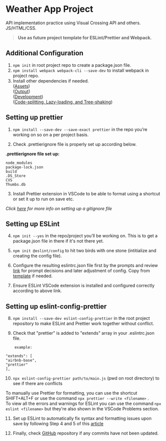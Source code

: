 # Weather App Project

API implementation practice using Visual Crossing API and others. JS/HTML/CSS.

> **Use as future project template for ESLint/Prettier and Webpack.**

## Additional Configuration

1. `npm init` in root project repo to create a package.json file.
2. `npm install webpack webpack-cli --save-dev` to install webpack in project repo.
3. Install other dependencies if needed.  
   ([Assets](https://webpack.js.org/guides/asset-management/))  
   ([Output](https://webpack.js.org/guides/output-management/))  
   ([Development](https://webpack.js.org/guides/development/))  
   ([Code-splitting, Lazy-loading, and Tree-shaking](https://webpack.js.org/guides//))

## Setting up prettier

1. `npm install --save-dev --save-exact prettier` in the repo you’re working on so on a per project basis.

2. Check .prettierignore file is properly set up according below.

**.prettierignore file set up:**

```
node_modules
package-lock.json
build
.DS_Store
CVS
Thumbs.db
```

3. Install Prettier extension in VSCode to be able to format using a shortcut or set it up to run on save etc.

_Click [here](https://www.freecodecamp.org/news/gitignore-file-how-to-ignore-files-and-folders-in-git/) for more info on setting up a gitignore file_

## Setting up ESLint

4. `npm init --yes` in the repo/project you’ll be working on. This is to get a package.json file in there if it's not there yet.

5. `npm init @eslint/config` to hit two birds with one stone (intitialize and creating the config file).

6. Configure the resulting eslintrc.json file first by the prompts and review [link](https://www.digitalocean.com/community/tutorials/linting-and-formatting-with-eslint-in-vs-code) for prompt decisions and later adjustment of config. Copy from [template](https://github.com/gabe-san/project-template) if needed.

7. Ensure ESLint VSCode extension is installed and configured correctly according to above link.

## Setting up eslint-config-prettier

8. `npm install --save-dev eslint-config-prettier` in the root project repository to make ESLint and Prettier work together without conflict.

9. Check that "prettier" is added to "extends" array in your .eslintrc.json file.

```
    example:

"extends": [
"airbnb-base",
"prettier"
],
```

10. `npx eslint-config-prettier path/to/main.js` (pwd on root directory) to see if there are conflicts

To manually use Prettier for formatting, you can use the shortcut SHIFT+ALT+F or use the command `npx prettier --write
<filename>` .  
To view all the errors and warnings for ESLint you can use the command `npx eslint <filename>` but they're also shown in the VSCode Problems section.

11. Set up ESLint to automatically fix syntax and formatting issues upon save by following Step 4 and 5 of this [article](https://www.digitalocean.com/community/tutorials/linting-and-formatting-with-eslint-in-vs-code)

12. Finally, check [GitHub](https://github.com/gabe-san/project-template) repository if any commits have not been updated.
